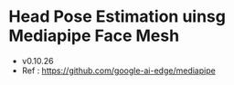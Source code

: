 # Head Pose Estimation uinsg Mediapipe Face Mesh
* v0.10.26
* Ref : https://github.com/google-ai-edge/mediapipe